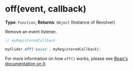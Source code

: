 # off(event, callback)

**Type**: `Function`, **Returns**: `Object` (Instance of Revolver)

Remove an event listener.

```javascript
// myRegisteredCallback

mySlider.off('pause', myRegisteredCallback);
```

For more information on how `off()` works, please see [Bean's documentation on it](https://github.com/fat/bean#off).
